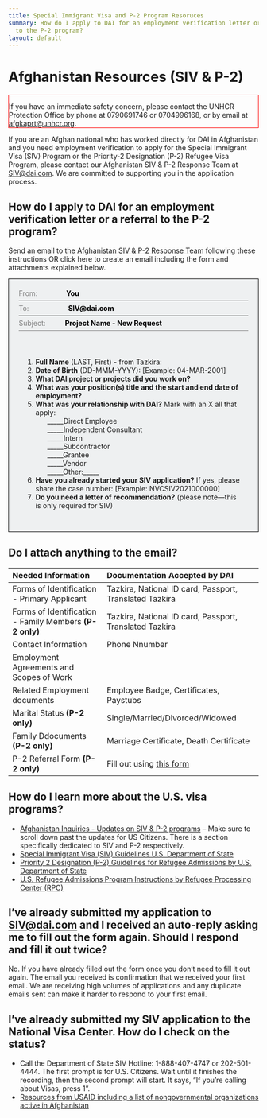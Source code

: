 ```yaml
---
title: Special Immigrant Visa and P-2 Program Resoruces
summary: How do I apply to DAI for an employment verification letter or a referral
  to the P-2 program?
layout: default
---
```


# Afghanistan Resources (SIV & P-2)

<aside style="border: 1px solid red;">
  <p style="margin-bottom: 0px;">If you have an immediate safety concern, please contact the UNHCR Protection Office by phone at 0790691746 or 0704996168, or by email at <a href="mailto:afgkaprt@unhcr.org">afgkaprt@unhcr.org</a>.</p>
</aside>

If you are an Afghan national who has worked directly for DAI in Afghanistan and you need employment verification to apply for the Special Immigrant Visa (SIV) Program or the Priority-2 Designation (P-2) Refugee Visa Program, please contact our Afghanistan SIV & P-2 Response Team at [SIV@dai.com](mailto:SIV@dai.com). We are committed to supporting you in the application process. 

## How do I apply to DAI for an employment verification letter or a referral to the P-2 program? 

Send an email to the [Afghanistan SIV & P-2 Response Team](mailto:siv@dai.com) following these instructions OR click here to create an email including the form and attachments explained below.

<aside style="padding: 20px; background-color: #EEF0F1; border: 1px solid black;">
  <div style="padding-bottom: 24px;">
    <span style="display: block; width: 100%; padding-bottom: 6px; border-bottom: 1px solid gray;margin-bottom: 6px;"><span style="color: gray; margin-right: 58px;">From:</span><span style="font-weight: bold; color: black;">You</span></span>
    <span style="display: block; width: 100%; padding-bottom: 6px; border-bottom: 1px solid gray;margin-bottom: 6px;"><span style="color: gray; margin-right: 79px;">To:</span><span style="font-weight: bold; color: black;">SIV@dai.com</span></span>
    <span style="display: block; width: 100%; padding-bottom: 6px; border-bottom: 1px solid gray;margin-bottom: 6px;"><span style="color: gray; margin-right: 39px;">Subject:</span><span style="font-weight: bold; color: black;">Project Name - New Request</span></span>
  </div>
  <div style="padding: 10px;">
    <ol style="text-align: left; list-style-position: outside;">
      <li><strong>Full Name</strong> (LAST, First) - from Tazkira:</li>
      <li><strong>Date of Birth</strong> (DD-MMM-YYYY): [Example: 04-MAR-2001]</li>
      <li><strong>What DAI project or projects did you work on?</strong></li>
      <li><strong>What was your position(s) title and the start and end date of employment?</strong></li>
      <li><strong>What was your relationship with DAI?</strong> Mark with an X all that apply:
        <ul style="list-style-type: none;">
          <li>_____Direct Employee</li>
          <li>_____Independent Consultant</li>
          <li>_____Intern</li>
          <li>_____Subcontractor</li>
          <li>_____Grantee</li>
          <li>_____Vendor</li>
          <li>_____Other:_____</li>
        </ul>
      </li>
      <li><strong>Have you already started your SIV application?</strong> If yes, please share the case number: [Example: NVCSIV2021000000]</li>
      <li><strong>Do you need a letter of recommendation?</strong> (please note—this is only required for SIV)</li>
    </ol>
  </div>
</aside>

## Do I attach anything to the email?

| Needed Information | Documentation Accepted by DAI |
|:--|:--|
| Forms of Identification - Primary Applicant | Tazkira, National ID card, Passport, Translated Tazkira |
| Forms of Identification - Family Members **(P-2 only)** | Tazkira, National ID card, Passport, Translated Tazkira |
| Contact Information | Phone Nnumber |
| Employment Agreements and Scopes of Work | |
| Related Employment documents | Employee Badge, Certificates, Paystubs |
| Marital Status **(P-2 only)** | Single/Married/Divorced/Widowed |
| Family Ddocuments **(P-2 only)** | Marriage Certificate, Death Certificate |
| P-2 Referral Form **(P-2 only)** | Fill out using [this form](https://dai-assets.s3.us-east-1.amazonaws.com/siv/Excel%20Format%20of%20Referral%20Form.xlsx) |

## How do I learn more about the U.S. visa programs?

* [Afghanistan Inquiries - Updates on SIV & P-2 programs](https://www.state.gov/afghanistan-inquiries/) – Make sure to scroll down past the updates for US Citizens. There is a section specifically dedicated to SIV and P-2 respectively.
* [Special Immigrant Visa (SIV) Guidelines U.S. Department of State](https://travel.state.gov/content/travel/en/us-visas/immigrate/special-immg-visa-afghans-employed-us-gov.html)
* [Priority 2 Designation (P-2) Guidelines for Refugee Admissions by U.S. Department of State](https://www.state.gov/u-s-refugee-admissions-program-priority-2-designation-for-afghan-nationals/)
* [U.S. Refugee Admissions Program Instructions by Refugee Processing Center (RPC)](https://www.wrapsnet.org/siv-iraqi-syrian-afghan-referrals/)

## I’ve already submitted my application to SIV@dai.com and I received an auto-reply asking me to fill out the form again. Should I respond and fill it out twice?

No. If you have already filled out the form once you don’t need to fill it out again. The email you received is confirmation that we received your first email. We are receiving high volumes of applications and any duplicate emails sent can make it harder to respond to your first email.

## I’ve already submitted my SIV application to the National Visa Center. How do I check on the status?

* Call the Department of State SIV Hotline: 1-888-407-4747 or 202-501-4444. The first prompt is for U.S. Citizens. Wait until it finishes the recording, then the second prompt will start. It says, “If you’re calling about Visas, press 1”.
* [Resources from USAID including a list of nongovernmental organizations active in Afghanistan](https://www.cidi.org/disaster-responses/afghanistan-crisis/)